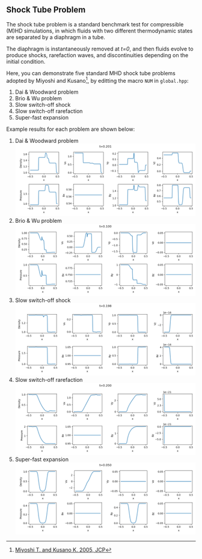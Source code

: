 ## Shock Tube Problem
The shock tube problem is a standard benchmark test for compressible (M)HD simulations, in which fluids with two different thermodynamic states are separated by a diaphragm in a tube.

The diaphragm is instantaneously removed at *t=0*, and then fluids evolve to produce shocks, rarefaction waves, and discontinuities depending on the initial condition.

Here, you can demonstrate five standard MHD shock tube problems adopted by Miyoshi and Kusano[^1], by editting the macro `NUM` in `global.hpp`:
1. Dai & Woodward problem
2. Brio & Wu problem
3. Slow switch-off shock
4. Slow switch-off rarefaction
5. Super-fast expansion

Example results for each problem are shown below:

1. Dai & Woodward problem
![Dai & Woodward problem](../imgs/shock/Figure_1.png)
2. Brio & Wu problem
![Brio & Wu problem](../imgs/shock/Figure_2.png)
3. Slow switch-off shock
![Slow switch-off shock](../imgs/shock/Figure_3.png)
4. Slow switch-off rarefaction
![Slow switch-off rarefaction](../imgs/shock/Figure_4.png)
5. Super-fast expansion
![Super-fast expansion](../imgs/shock/Figure_5.png)

[^1]:  [Miyoshi T. and Kusano K. 2005, JCP](https://www.sciencedirect.com/science/article/pii/S0021999105001142?via%3Dihub)
